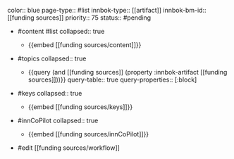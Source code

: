 color:: blue
page-type:: #list
innbok-type:: [[artifact]]
innbok-bm-id:: [[funding sources]]
priority:: 75
status:: #pending

- #content #list
  collapsed:: true
	- {{embed [[funding sources/content]]}}
- #topics
   collapsed:: true
    - {{query (and [[funding sources]] (property :innbok-artifact [[funding sources]]))}}
      query-table:: true
      query-properties:: [:block]
- #keys
  collapsed:: true
	- {{embed [[funding sources/keys]]}}
- #innCoPilot
   collapsed:: true
	 - {{embed [[funding sources/innCoPilot]]}}

- #edit [[funding sources/workflow]]

